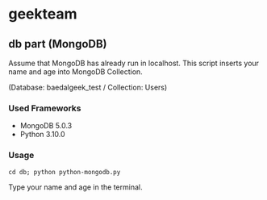 # geekteam

## db part (MongoDB)
Assume that MongoDB has already run in localhost. This script inserts your name and age into MongoDB Collection.


(Database: baedalgeek_test / Collection: Users)


### **Used Frameworks**
 * MongoDB 5.0.3
 * Python 3.10.0


### **Usage**
    cd db; python python-mongodb.py
Type your name and age in the terminal.